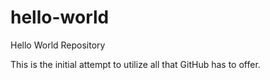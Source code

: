 # hello-world
Hello World Repository

This is the initial attempt to utilize all that GitHub has to offer.
